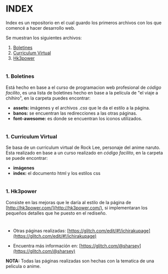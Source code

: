 # INDEX
Index es un repositorio en el cual guardo los primeros archivos con los que comencé a hacer desarrollo web.

Se muestran los siguientes archivos:

1.    [Boletines](https://sharsey.github.io/boletines/) 
2.   [Curriculum Virtual ](https://sharsey.github.io/cv/)
3.    [Hk3power](https://sharsey.github.io/hk3prototype/)  
#
### 1. Boletines 
Está hecho en base a el curso de programacion web profesional de *código facilito*, es una lista de boletines hecho en base a la película de "el viaje a chihiro", en la carpeta puedes encontrar:

-   **assets:** imágenes y el archivos *.css* que le da el estilo a la página.
-   **banos:** se encuentran las redirecciones a las otras páginas.
-   **font-awesome:** es donde se encuentran los iconos utilizados.
# 
### 1. Curriculum Virtual
Se basa de un curriculum virtual  de Rock Lee, personaje del anime naruto. Esta realizado en base a un curso realizado en *código facilito*, en la carpeta se puede encontrar:

-   **imágenes**
-   **index:** el documento html y los estilos css

#
### 1. Hk3power
Consiste en las mejoras que le daría al estilo de la página de  [http://hk3power.com/](http://hk3power.com/), si implementaran los pequeños detalles que he puesto en el rediseño.

#

- Otras páginas realizadas:  [https://glitch.com/edit/#!/ichirakupage](https://glitch.com/edit/#!/ichirakupage)

- Encuentra más información en:  [https://glitch.com/@sharsey](https://glitch.com/@sharsey)

**NOTA:** Todas las páginas realizadas son hechas con la tematica de una pelicula o anime.
